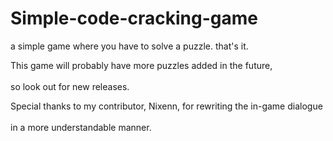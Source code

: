 # Simple-code-cracking-game
a simple game where you have to solve a puzzle. that's it.<br />   

This game will probably have more puzzles added in the future,<br/>   
so look out for new releases.<br />   

Special thanks to my contributor, Nixenn, for rewriting the in-game dialogue<br/>   
in a more understandable manner.
